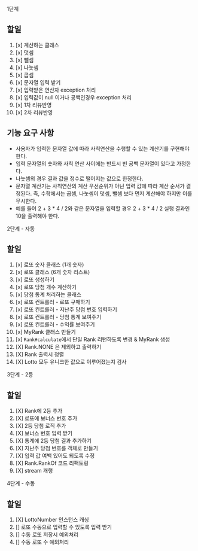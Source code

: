 1단계

## 할일
1. [x] 계산하는 클래스
2. [x] 덧셈
3. [x] 뺄셈
4. [x] 나눗셈
5. [x] 곱셈
6. [x] 문자열 입력 받기
7. [x] 입력받은 연산자 exception 처리
8. [x] 입력값이 null 이거나 공백인경우 exception 처리
9. [x] 1차 리뷰반영
10. [x] 2차 리뷰반영

## 기능 요구 사항
- 사용자가 입력한 문자열 값에 따라 사칙연산을 수행할 수 있는 계산기를 구현해야 한다.
- 입력 문자열의 숫자와 사칙 연산 사이에는 반드시 빈 공백 문자열이 있다고 가정한다.
- 나눗셈의 경우 결과 값을 정수로 떨어지는 값으로 한정한다.
- 문자열 계산기는 사칙연산의 계산 우선순위가 아닌 입력 값에 따라 계산 순서가 결정된다. 즉, 수학에서는 곱셈, 나눗셈이 덧셈, 뺄셈 보다 먼저 계산해야 하지만 이를 무시한다.
- 예를 들어 2 + 3 * 4 / 2와 같은 문자열을 입력할 경우 2 + 3 * 4 / 2 실행 결과인 10을 출력해야 한다.


2단계 - 자동

## 할일
1. [x] 로또 숫자 클래스 (1개 숫자)
2. [x] 로또 클래스 (6개 숫자 리스트)
3. [x] 로또 생성하기
4. [x] 로또 당첨 개수 계산하기
5. [x] 당첨 통계 처리하는 클래스
6. [x] 로또 컨트롤러 - 로또 구매하기
7. [x] 로또 컨트롤러 - 지난주 당첨 번호 입력하기
8. [x] 로또 컨트롤러 - 당첨 통계 보여주기
9. [x] 로또 컨트롤러 - 수익률 보여주기
10. [x] MyRank 클래스 만들기
11. [x] `Rank#calculate`에서 단일 Rank 리턴하도록 변경 & MyRank 생성
12. [X] Rank.NONE 은 제외하고 출력하기
13. [X] Rank 출력시 정렬
14. [X] Lotto 모두 유니크한 값으로 이루어졌는지 검사

3단계 - 2등

## 할일
1. [X] Rank에 2등 추가
2. [X] 로또에 보너스 번호 추가
3. [X] 2등 당첨 로직 추가
3. [X] 보너스 번호 입력 받기
4. [X] 통계에 2등 당첨 결과 추가하기
5. [X] 지난주 당첨 번호를 객체로 만들기
6. [X] 입력 값 여백 있어도 되도록 수정
7. [X] Rank.RankOf 코드 리팩토링
8. [X] stream 개행

4단계 - 수동

## 할일
1. [X] LottoNumber 인스턴스 캐싱
2. [] 로또 수동으로 입력할 수 있도록 입력 받기
3. [] 수동 로또 저장시 예외처리
4. [] 수동 로또 수 예외처리